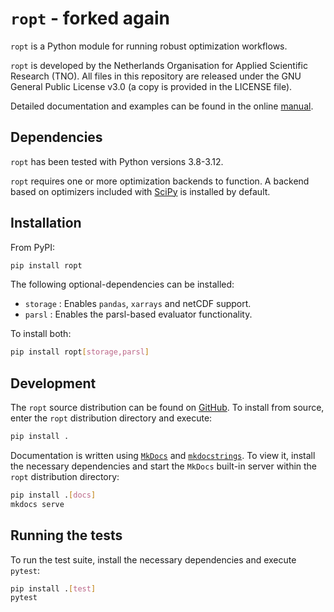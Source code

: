 # `ropt` - forked again
`ropt` is a Python module for running robust optimization workflows.

`ropt` is developed by the Netherlands Organisation for Applied Scientific
Research (TNO). All files in this repository are released under the GNU General
Public License v3.0 (a copy is provided in the LICENSE file).

Detailed documentation and examples can be found in the online
[manual](https://tno-ropt.github.io/ropt/).

## Dependencies
`ropt` has been tested with Python versions 3.8-3.12.

`ropt` requires one or more optimization backends to function. A backend based
on optimizers included with [SciPy](https://scipy.org/) is installed by default.

## Installation
From PyPI:
```bash
pip install ropt
```

The following optional-dependencies can be installed:

- `storage` : Enables `pandas`, `xarrays` and netCDF support.
- `parsl`   : Enables the parsl-based evaluator functionality.

To install both:
```bash
pip install ropt[storage,parsl]
```


## Development
The `ropt` source distribution can be found on
[GitHub](https://github.com/tno-ropt/ropt). To install from source, enter the
`ropt` distribution directory and execute:

```bash
pip install .
```

Documentation is written using [`MkDocs`](https://www.mkdocs.org/) and
[`mkdocstrings`](https://mkdocstrings.github.io/). To view it, install the
necessary dependencies and start the `MkDocs` built-in server within the `ropt`
distribution directory:

```bash
pip install .[docs]
mkdocs serve
```

## Running the tests
To run the test suite, install the necessary dependencies and execute `pytest`:

```bash
pip install .[test]
pytest
```
